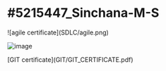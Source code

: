 # \#5215447\_Sinchana-M-S

!\[agile certificate](SDLC/agile.png)



<img src = "  https://github.com/Sinchana-145/5215447\_Sinchana-M-S/blob/main/SDLC/agile.png "   alt = 'image'>

\[GIT certificate](GIT/GIT\_CERTIFICATE.pdf)

